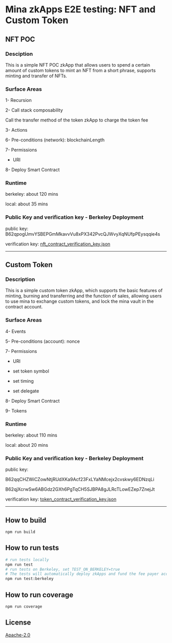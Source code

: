 # Mina zkApps E2E testing: NFT and Custom Token

## NFT POC

### Desciption

This is a simple NFT POC zkApp that allows users to spend a certain amount of custom tokens to mint an NFT from a short phrase, supports minting and transfer of NFTs.

### Surface Areas

1- Recursion

2- Call stack composability

Call the transfer method of the token zkApp to charge the token fee

3- Actions

6- Pre-conditions (network): blockchainLength

7- Permissions

- URI

8- Deploy Smart Contract

### Runtime

berkeley: about 120 mins

local: about 35 mins

### Public Key and verification key - Berkeley Deployment

public key: B62qpogUmvYSBEPGmMkavvVu8xPX342PvcQJWvyXqNUfpPEysqqie4s

verification key: [nft_contract_verification_key.json](./nft_contract_verification_key.json)

---

## Custom Token

### Description

This is a simple custom token zkApp, which supports the basic features of minting, burning and transferring and the function of sales, allowing users to use mina to exchange custom tokens, and lock the mina vault in the contract account.

### Surface Areas

4- Events

5- Pre-conditions (account): nonce

7- Permissions

- URI

- set token symbol

- set timing

- set delegate

8- Deploy Smart Contract

9- Tokens

### Runtime

berkeley: about 110 mins

local: about 20 mins

### Public Key and verification key - Berkeley Deployment

public key:

B62qqCHZWiCZowNtjRUdXKa9Acf23FxLYaNMcejx2cvskwy6EDNzqLi

B62qjXcrwSw6ABGdz2GXh6PgTqCH5SJBPA8gJLRcTLowEZep7ZnejJt

verification key: [token_contract_verification_key.json](./token_contract_verification_key.json)

---

## How to build

```sh
npm run build
```

## How to run tests

```sh
# run tests locally
npm run test
# run tests on Berkeley, set TEST_ON_BERKELEY=true
# The tests will automatically deploy zkApps and fund the fee payer account
npm run test:berkeley
```

## How to run coverage

```sh
npm run coverage
```

## License

[Apache-2.0](LICENSE)
